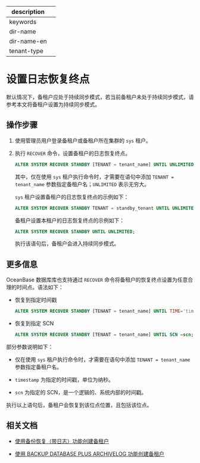 |description||
|---|---|
|keywords||
|dir-name||
|dir-name-en||
|tenant-type||

# 设置日志恢复终点

默认情况下，备租户应处于持续同步模式，若当前备租户未处于持续同步模式，请参考本文将备租户设置为持续同步模式。

## 操作步骤

1. 使用管理员用户登录备租户或备租户所在集群的 `sys` 租户。

2. 执行 `RECOVER` 命令，设置备租户的日志恢复终点。

   ```sql
   ALTER SYSTEM RECOVER STANDBY [TENANT = tenant_name] UNTIL UNLIMITED;
   ```

   其中，仅在使用 `sys` 租户执行命令时，才需要在语句中添加 `TENANT = tenant_name` 参数指定备租户名；`UNLIMITED` 表示无穷大。

   `sys` 租户设置备租户的日志恢复终点的示例如下：

   ```sql
   ALTER SYSTEM RECOVER STANDBY TENANT = standby_tenant UNTIL UNLIMITED;
   ```

   备租户设置本租户的日志恢复终点的示例如下：

   ```sql
   ALTER SYSTEM RECOVER STANDBY UNTIL UNLIMITED;
   ```

   执行该语句后，备租户会进入持续同步模式。

## 更多信息

OceanBase 数据库库也支持通过 `RECOVER` 命令将备租户的恢复终点设置为任意合理的时间点。语法如下：

* 恢复到指定时间戳

  ```sql
  ALTER SYSTEM RECOVER STANDBY [TENANT = tenant_name] UNTIL TIME='timestamp';
  ```

* 恢复到指定 SCN

  ```sql
  ALTER SYSTEM RECOVER STANDBY [TENANT = tenant_name] UNTIL SCN =scn;
  ```

部分参数说明如下：

* 仅在使用 `sys` 租户执行命令时，才需要在语句中添加 `TENANT = tenant_name` 参数指定备租户名。

* `timestamp` 为指定的时间戳，单位为纳秒。

* `scn` 为指定的 SCN，是一个逻辑的、系统内部的时间戳。

执行以上语句后，备租户会恢复到该位点位置，且包括该位点。

## 相关文档

* [使用备份恢复（带日志）功能创建备租户](../../200.create-a-standby-tenant/300.create-a-standby-tenant-by-backup-and-recovery.md)

* [使用 BACKUP DATABASE PLUS ARCHIVELOG 功能创建备租户](../../200.create-a-standby-tenant/400.create-a-standby-tenant-by-backup-database-plus-archivelog.md)
